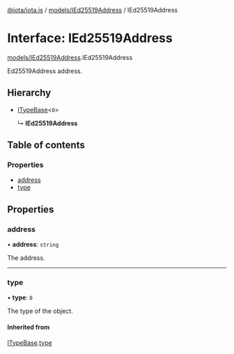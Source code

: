 [@iota/iota.js](../README.md) / [models/IEd25519Address](../modules/models_ied25519address.md) / IEd25519Address

# Interface: IEd25519Address

[models/IEd25519Address](../modules/models_ied25519address.md).IEd25519Address

Ed25519Address address.

## Hierarchy

- [ITypeBase](models_itypebase.itypebase.md)<``0``\>

  ↳ **IEd25519Address**

## Table of contents

### Properties

- [address](models_ied25519address.ied25519address.md#address)
- [type](models_ied25519address.ied25519address.md#type)

## Properties

### address

• **address**: `string`

The address.

___

### type

• **type**: ``0``

The type of the object.

#### Inherited from

[ITypeBase](models_itypebase.itypebase.md).[type](models_itypebase.itypebase.md#type)

